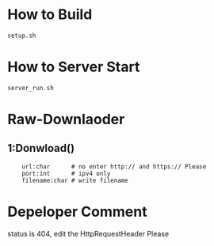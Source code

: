 # How to Build 

	setup.sh

# How to Server Start

	server_run.sh

# Raw-Downlaoder
## 1:Donwload()

			

		url:char      # no enter http:// and https:// Please
		port:int      # ipv4 only
		filename:char # write filename



# Depeloper Comment

status is 404, edit the HttpRequestHeader Please

